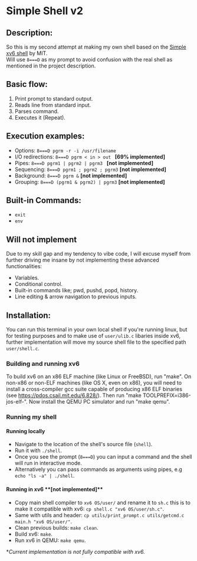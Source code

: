 <h1>Simple Shell v2</h1>

<h2>Description:</h2>

So this is my second attempt at making my own shell based on the [Simple xv6 shell](https://pdos.csail.mit.edu/6.828/2019/labs/sh.html) by MIT. <br>
Will use `8===D` as my prompt to avoid confusion with the real shell as mentioned in the project description.

<h2>Basic flow:</h2>

1. Print prompt to standard output.
2. Reads line from standard input.
3. Parses command.
4. Executes it (Repeat).

<h2>Execution examples:</h2>

- Options: `8===D pgrm -r -i /usr/filename `
- I/O redirections: `8===D pgrm < in > out ` **[69% implemented]**
- Pipes: `8===D pgrm1 | pgrm2 | pgrm3 ` **[not implemented]**
- Sequencing: `8===D pgrm1 ; pgrm2 ; pgrm3` **[not implemented]**
- Background: `8===D pgrm &` **[not implemented]**
- Grouping: `8===D (pgrm1 & pgrm2) | pgrm3` **[not implemented]**

<h2>Built-in Commands:</h2>

- `exit`
- `env`

<h2>Will not implement</h3>

Due to my skill gap and my tendency to vibe code, I will excuse myself from further driving me insane by not implementing these advanced functionalities:

- Variables.
- Conditional control.
- Built-in commands like; pwd, pushd, popd, history.
- Line editing & arrow navigation to previous inputs.

<h2>Installation: </h2>

You can run this terminal in your own local shell if you're running linux, but for testing purposes and to make use of `user/ulib.c` libaries inside xv6, further implementation will move my source shell file to the specified path `user/shell.c`.

<h3> Building and running xv6 </h3>

To build xv6 on an x86 ELF machine (like Linux or FreeBSD), run
"make". On non-x86 or non-ELF machines (like OS X, even on x86), you
will need to install a cross-compiler gcc suite capable of producing
x86 ELF binaries (see https://pdos.csail.mit.edu/6.828/).
Then run "make TOOLPREFIX=i386-jos-elf-". Now install the QEMU PC
simulator and run "make qemu".

<h3> Running my shell </h3>

<h4> Running locally</h4>

- Navigate to the location of the shell's source file (`shell`).
- Run it with `./shell`.
- Once you see the prompt (`8===D`) you can input a command and the shell will run in interactive mode.
- Alternatively you can pass commands as arguments using pipes, e.g `echo "ls -a" | ./shell`.

<h4>Running in xv6 **[not implemented]**</h4>

- Copy main shell compiler to `xv6 OS/user/` and rename it to `sh.c` this is to make it compatible with xv6: `cp shell.c "xv6 OS/user/sh.c"`.
- Same with utils and header: `cp utils/print_prompt.c utils/getcmd.c main.h "xv6 OS/user/"`.
- Clean previous builds: `make clean`.
- Build xv6: `make`.
- Run xv6 in QEMU: `make qemu`.

\*<i>Current implementation is not fully compatible with xv6.</i>

